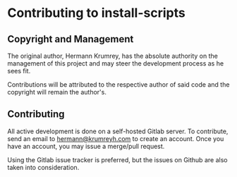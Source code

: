 # Contributing to install-scripts

## Copyright and Management

The original author, Hermann Krumrey, has the absolute authority on the
management of this project and may steer the development
process as he sees fit.

Contributions will be attributed to the respective author of said code and the
copyright will remain the author's.

## Contributing

All active development is done on a self-hosted Gitlab server.
To contribute, send an email to hermann@krumreyh.com to create an account.
Once you have an account, you may issue a merge/pull request.

Using the Gitlab issue tracker is preferred, but the issues on Github are also
taken into consideration.
